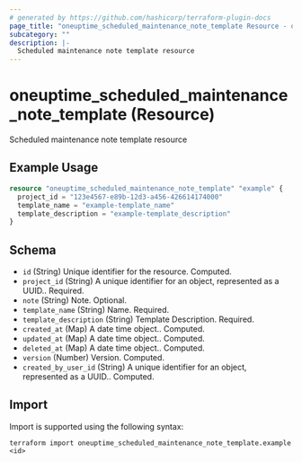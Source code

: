 ```yaml
---
# generated by https://github.com/hashicorp/terraform-plugin-docs
page_title: "oneuptime_scheduled_maintenance_note_template Resource - oneuptime"
subcategory: ""
description: |-
  Scheduled maintenance note template resource
---
```


# oneuptime_scheduled_maintenance_note_template (Resource)

Scheduled maintenance note template resource

## Example Usage

```terraform
resource "oneuptime_scheduled_maintenance_note_template" "example" {
  project_id = "123e4567-e89b-12d3-a456-426614174000"
  template_name = "example-template_name"
  template_description = "example-template_description"
}
```

## Schema

- `id` (String) Unique identifier for the resource. Computed.
- `project_id` (String) A unique identifier for an object, represented as a UUID.. Required.
- `note` (String) Note. Optional.
- `template_name` (String) Name. Required.
- `template_description` (String) Template Description. Required.
- `created_at` (Map) A date time object.. Computed.
- `updated_at` (Map) A date time object.. Computed.
- `deleted_at` (Map) A date time object.. Computed.
- `version` (Number) Version. Computed.
- `created_by_user_id` (String) A unique identifier for an object, represented as a UUID.. Computed.

## Import

Import is supported using the following syntax:

```shell
terraform import oneuptime_scheduled_maintenance_note_template.example <id>
```
